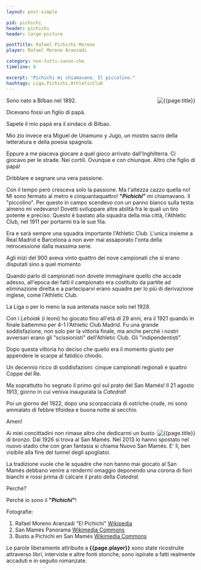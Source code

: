 ```yaml
---
layout: post-simple

pid: pichichi
header: pichichi
header: large-picture

postTitle: Rafael Pichichi Moreno
player: Rafael Moreno Aranzadi

category: non-tutti-sanno-che
timeline: 0

excerpt: "Pichichi mi chiamavano. Il piccolino."
hashtags: Liga,Pichichi,AthleticClub
---
```


<img class="responsive-img border margin-1em w25" src="https://upload.wikimedia.org/wikipedia/commons/thumb/6/66/Ath_pichichi_02.jpg/238px-Ath_pichichi_02.jpg" alt="{{page.title}}" align="right">
Sono nato a Bilbao nel 1892.

Dicevano fossi un figlio di papà.

Sapete il mio papà era il sindaco di Bilbao.

Mio zio invece era Miguel de Unamuno y Jugo, un mostro sacro della
letteratura e della poesia spagnola.

Eppure a me piaceva giocare a quel gioco arrivato dall'Inghilterra. Ci
giocavo per le strade. Nei cortili. Ovunque e con chiunque. Altro che
figlio di papà!

Dribblare e segnare una vera passione.

Con il tempo però cresceva solo la passione. Ma l'altezza cazzo quella
no! Mi sono fermato al metro e cinquantaquattro! **"_Pichichi_"** mi
chiamavano. Il "piccolino". Per questo in campo scendevo con un panno
bianco sulla testa: almeno mi vedevano! Dovetti sviluppare altre abilità
fra le quali un tiro potente e preciso. Questo è bastato alla squadra
della mia città, l'Athletic Club, nel 1911 per portarmi tra le sue fila.

Era e sarà sempre una squadra importante l'Athletic Club. L'unica
insieme a Real Madrid e Barcelona a non aver mai assaporato l'onta della
retrocessione dalla massima serie.

Agli inizi del 900 aveva vinto quattro dei nove campionati che si erano
disputati sino a quel momento

Quando parlo di campionati non dovete immaginare quello che accade
adesso, all'epoca dei fatti il campionato era costituito da partite ad
eliminazione diretta e a parteciparvi erano squadre per lo più di
derivazione inglese, come l'Athletic Club.

La Liga o per lo meno la sua antenata nasce solo nel 1928.

Con i *Lehoiak* (i leoni) ho giocato fino all'età di 29 anni, era il
1921 quando in finale battemmo per 4-1 l'Athletic Club Madrid. Fu una
grande soddisfazione, non solo per la vittoria finale, ma anche perché i
nostri avversari erano gli "scissionisti" dell'Athletic Club. Gli
"indipendentisti".

Dopo questa vittoria ho deciso che quello era il momento giusto per
appendere le scarpe al fatidico chiodo.

Un decennio ricco di soddisfazioni: cinque campionati regionali e
quattro Coppe del Re.

Ma soprattutto ho segnato il primo gol sul prato del San Mamés! Il 21
agosto 1913, giorno in cui veniva inaugurata la *Catedral*!

Poi un giorno del 1922, dopo una scorpacciata di ostriche crude, mi sono
ammalato di febbre tifoidea e buona notte al secchio.

Amen!

<img class="responsive-img border margin-1em w25" src="https://upload.wikimedia.org/wikipedia/commons/thumb/a/a8/Busto_a_Pichichi_en_San_Mam%C3%A9s.JPG/450px-Busto_a_Pichichi_en_San_Mam%C3%A9s.JPG" alt="{{page.title}}" align="right">

Ai miei concittadini non rimase altro che dedicarmi un busto di bronzo.
Dal 1926 si trova al San Mamés. Nel 2013 lo hanno spostato nel nuovo
stadio che con gran fantasia si chiama Nuovo San Mamés. E' lì, ben
visibile alla fine del tunnel degli spogliatoi.

La tradizione vuole che le squadre che non hanno mai giocato al San
Mamés debbano venire a rendermi omaggio deponendo una corona di fiori
bianchi e rossi prima di calcare il prato della *Catedral.*

Perché?

Perché io sono il **"_Pichichi_"**!



<div class="post-disclaimer">
Fotografie:
<ol>
	<li>Rafael Moreno Aranzadi "El Pichichi" <a href="https://it.wikipedia.org/wiki/Rafael_Moreno_Aranzadi" target="_blank">Wikipedia</a></li>
  <li>San Mamés Panorama <a href="https://commons.wikimedia.org/wiki/File:San_Mames_Panorama_2012-04-05.jpg" target="_blank">Wikimedia Commons</a></li>
	<li>Busto a Pichichi en San Mamés <a href="https://commons.wikimedia.org/wiki/File:Busto_a_Pichichi_en_San_Mam%C3%A9s.JPG" target="_blank">Wikimedia Commons</a></li>
</ol>
Le parole liberamente attribuite a <b>{{page.player}}</b> sono state ricostruite attraverso libri, interviste e altre fonti storiche, sono ispirate a fatti realmente accaduti e in seguito romanzate.
</div>
